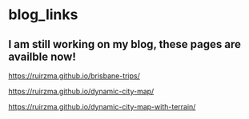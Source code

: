 # blog_links

## I am still working on my blog, these pages are availble now!

https://ruirzma.github.io/brisbane-trips/ 

https://ruirzma.github.io/dynamic-city-map/

https://ruirzma.github.io/dynamic-city-map-with-terrain/

